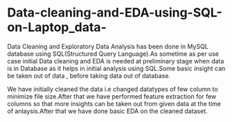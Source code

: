 # Data-cleaning-and-EDA-using-SQL-on-Laptop_data-

   Data Cleaning and Exploratory Data Analysis has been done in MySQL database using SQL(Structured Query Language).As sometime as per use case initial Data cleaning and EDA is needed at preliminary stage when data is in Database as it helps in initial analysis using SQL.Some basic insight can be taken out of data , before taking data out of database.
   
   We have initially cleaned the data i.e changed datatypes of few column to minimize file size.After that we have performed feature extraction for few columns so that more insights can be taken out from given data at the time of anlaysis.After that we have done basic EDA on the cleaned dataset.
